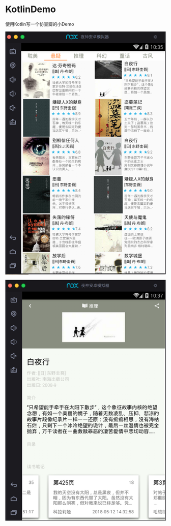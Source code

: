 # KotlinDemo
使用Kotlin写一个仿豆瓣的小Demo


![](https://github.com/chenjiajuan/KotlinDemo/blob/master/booklist.png)


![](https://github.com/chenjiajuan/KotlinDemo/blob/master/bookdetail.png)
